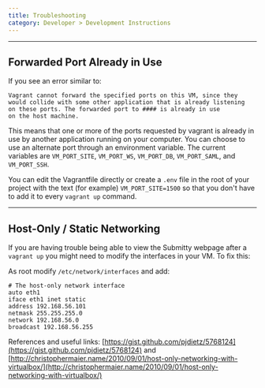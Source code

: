 ```yaml
---
title: Troubleshooting
category: Developer > Development Instructions
---
```



---


## Forwarded Port Already in Use

If you see an error similar to:

```
Vagrant cannot forward the specified ports on this VM, since they
would collide with some other application that is already listening
on these ports. The forwarded port to #### is already in use
on the host machine.
```

This means that one or more of the ports requested by vagrant is already in
use by another application running on your computer. You can choose to use
an alternate port through an environment variable. The current variables are
`VM_PORT_SITE`, `VM_PORT_WS`, `VM_PORT_DB`, `VM_PORT_SAML`, and `VM_PORT_SSH`.

You can edit the Vagrantfile directly or create a `.env` file in the
root of your project with the text (for example) `VM_PORT_SITE=1500`
so that you don't have to add it to every `vagrant up` command.


---


## Host-Only / Static Networking

If you are having trouble being able to view the Submitty webpage after a ```vagrant up``` you might need to 
modify the interfaces in your VM. To fix this:

As root modify ```/etc/network/interfaces``` and add:

```
# The host-only network interface
auto eth1
iface eth1 inet static
address 192.168.56.101
netmask 255.255.255.0
network 192.168.56.0
broadcast 192.168.56.255
```

References and useful links: [https://gist.github.com/pjdietz/5768124](https://gist.github.com/pjdietz/5768124) and [http://christophermaier.name/2010/09/01/host-only-networking-with-virtualbox/](http://christophermaier.name/2010/09/01/host-only-networking-with-virtualbox/)